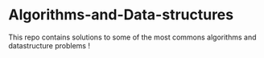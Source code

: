 # Algorithms-and-Data-structures
This repo contains  solutions to some of the most commons algorithms and datastructure problems !
